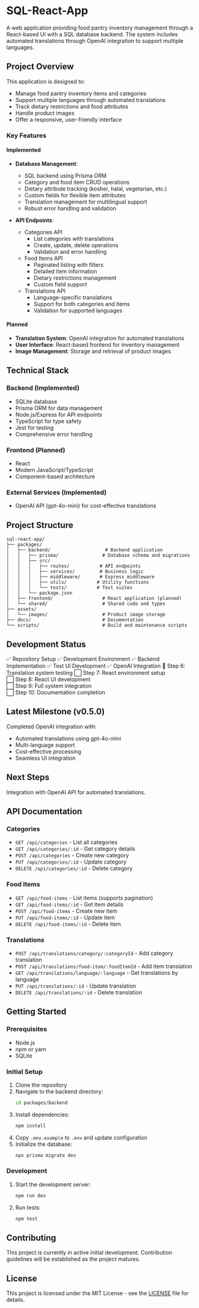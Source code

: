 # SQL-React-App

A web application providing food pantry inventory management through a React-based UI with a SQL database backend. The system includes automated translations through OpenAI integration to support multiple languages.

## Project Overview

This application is designed to:
- Manage food pantry inventory items and categories
- Support multiple languages through automated translations
- Track dietary restrictions and food attributes
- Handle product images
- Offer a responsive, user-friendly interface

### Key Features

#### Implemented
- **Database Management**:
  - SQL backend using Prisma ORM
  - Category and food item CRUD operations
  - Dietary attribute tracking (kosher, halal, vegetarian, etc.)
  - Custom fields for flexible item attributes
  - Translation management for multilingual support
  - Robust error handling and validation

- **API Endpoints**:
  - Categories API
    - List categories with translations
    - Create, update, delete operations
    - Validation and error handling
  - Food Items API
    - Paginated listing with filters
    - Detailed item information
    - Dietary restrictions management
    - Custom field support
  - Translations API
    - Language-specific translations
    - Support for both categories and items
    - Validation for supported languages

#### Planned
- **Translation System**: OpenAI integration for automated translations
- **User Interface**: React-based frontend for inventory management
- **Image Management**: Storage and retrieval of product images

## Technical Stack

### Backend (Implemented)
- SQLite database
- Prisma ORM for data management
- Node.js/Express for API endpoints
- TypeScript for type safety
- Jest for testing
- Comprehensive error handling

### Frontend (Planned)
- React
- Modern JavaScript/TypeScript
- Component-based architecture

### External Services (Implemented)
- OpenAI API (gpt-4o-mini) for cost-effective translations

## Project Structure
```
sql-react-app/
├── packages/
│   ├── backend/                    # Backend application
│   │   ├── prisma/                # Database schema and migrations
│   │   ├── src/
│   │   │   ├── routes/           # API endpoints
│   │   │   ├── services/         # Business logic
│   │   │   ├── middleware/       # Express middleware
│   │   │   ├── utils/           # Utility functions
│   │   │   └── tests/           # Test suites
│   │   └── package.json
│   ├── frontend/                  # React application (planned)
│   └── shared/                    # Shared code and types
├── assets/
│   └── images/                    # Product image storage
├── docs/                          # Documentation
└── scripts/                       # Build and maintenance scripts
```

## Development Status

✅ Repository Setup
✅ Development Environment
✅ Backend Implementation
✅ Test UI Development
✅ OpenAI Integration
🔄 Step 6: Translation system testing
⬜ Step 7: React environment setup  
⬜ Step 8: React UI development  
⬜ Step 9: Full system integration  
⬜ Step 10: Documentation completion

## Latest Milestone (v0.5.0)
Completed OpenAI integration with:
- Automated translations using gpt-4o-mini
- Multi-language support
- Cost-effective processing
- Seamless UI integration

## Next Steps
Integration with OpenAI API for automated translations.

## API Documentation

### Categories
- `GET /api/categories` - List all categories
- `GET /api/categories/:id` - Get category details
- `POST /api/categories` - Create new category
- `PUT /api/categories/:id` - Update category
- `DELETE /api/categories/:id` - Delete category

### Food Items
- `GET /api/food-items` - List items (supports pagination)
- `GET /api/food-items/:id` - Get item details
- `POST /api/food-items` - Create new item
- `PUT /api/food-items/:id` - Update item
- `DELETE /api/food-items/:id` - Delete item

### Translations
- `POST /api/translations/category/:categoryId` - Add category translation
- `POST /api/translations/food-item/:foodItemId` - Add item translation
- `GET /api/translations/language/:language` - Get translations by language
- `PUT /api/translations/:id` - Update translation
- `DELETE /api/translations/:id` - Delete translation

## Getting Started

### Prerequisites
- Node.js
- npm or yarn
- SQLite

### Initial Setup
1. Clone the repository
2. Navigate to the backend directory:
   ```bash
   cd packages/backend
   ```
3. Install dependencies:
   ```bash
   npm install
   ```
4. Copy `.env.example` to `.env` and update configuration
5. Initialize the database:
   ```bash
   npx prisma migrate dev
   ```

### Development
1. Start the development server:
   ```bash
   npm run dev
   ```
2. Run tests:
   ```bash
   npm test
   ```

## Contributing

This project is currently in active initial development. Contribution guidelines will be established as the project matures.

## License

This project is licensed under the MIT License - see the [LICENSE](LICENSE) file for details.